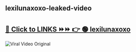 
 ## lexilunaxoxo-leaked-video 

# <h2><a href="https://clipsfans.com/lexilunaxoxo&ref=git">🔗 Click to LINKS ⏩⏩ 👉 🟢 lexilunaxoxo </a></h2>

<a href="https://clipsfans.com/lexilunaxoxo&ref=git" rel="nofollow" data-target="animated-image.originalLink"><img src="https://i.ibb.co.com/xMMVF88/686577567.gif" alt="Viral Video Original" style="max-width: 100%; display: inline-block;" data-target="animated-image.originalImage"></a>
